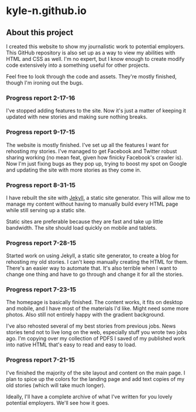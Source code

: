 # kyle-n.github.io

## About this project

I created this website to show my journalistic work to potential employers. This GitHub repository is also set up as a way to view my abilities with HTML and CSS as well. I'm no expert, but I know enough to create modify code extensively into a something useful for other projects. 

Feel free to look through the code and assets. They're mostly finished, though I'm ironing out the bugs.

### Progress report 2-17-16

I've stopped adding features to the site. Now it's just a matter of keeping it updated with new stories and making sure nothing breaks. 

### Progress report 9-17-15

The website is mostly finished. I've set up all the features I want for rehosting my stories. I've managed to get Facebook and Twitter robust sharing working (no mean feat, given how finicky Facebook's crawler is). Now I'm just fixing bugs as they pop up, trying to boost my spot on Google and updating the site with more stories as they come in. 

### Progress report 8-31-15

I have rebuilt the site with [Jekyll](http://jekyllrb.com), a static site generator. This will allow me to manage my content without having to manually build every HTML page while still serving up a static site. 

Static sites are preferable because they are fast and take up little bandwidth. The site should load quickly on mobile and tablets. 

### Progress report 7-28-15

Started work on using Jekyll, a static site generator, to create a blog for rehosting my old stories. I can't keep manually creating the HTML for them. There's an easier way to automate that. It's also terrible when I want to change one thing and have to go through and change it for all the stories. 

### Progress report 7-23-15

The homepage is basically finished. The content works, it fits on desktop and mobile, and I have most of the materials I'd like. Might need some more photos. Also still not entirely happy with the gradient background.

I've also rehosted several of my best stories from previous jobs. News stories tend not to live long on the web, especially stuff you wrote two jobs ago. I'm copying over my collection of PDFS I saved of my published work into native HTML that's easy to read and easy to load. 

### Progress report 7-21-15

I've finished the majority of the site layout and content on the main page. I plan to spice up the colors for the landing page and add text copies of my old stories (which will take much longer). 

Ideally, I'll have a complete archive of what I've written for you lovely potential employers. We'll see how it goes. 